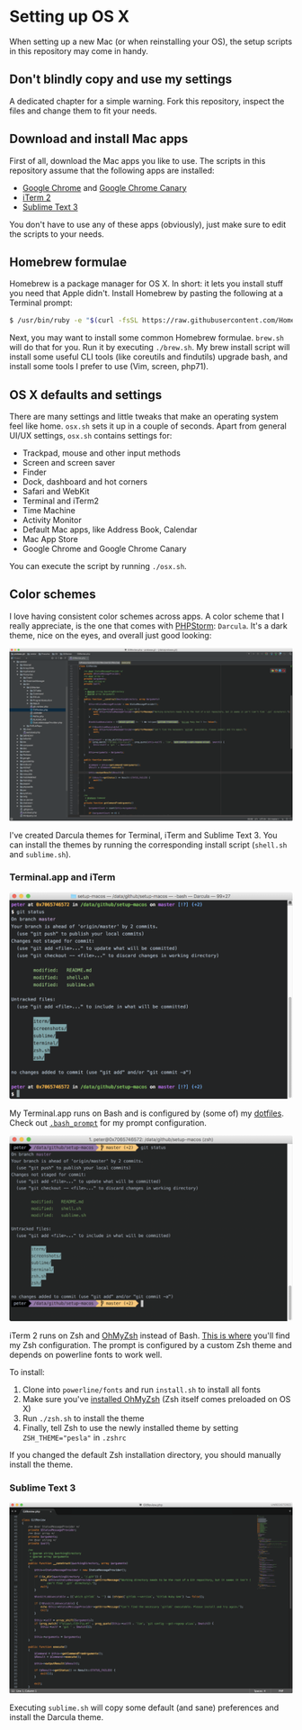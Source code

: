 # Setting up OS X

When setting up a new Mac (or when reinstalling your OS), the setup scripts in this repository may come in handy.

## Don't blindly copy and use my settings

A dedicated chapter for a simple warning. Fork this repository, inspect the files and change them to fit your needs.

## Download and install Mac apps

First of all, download the Mac apps you like to use. The scripts in this repository assume that the following apps are installed:

- [Google Chrome](https://www.google.com/chrome/browser/desktop/) and [Google Chrome Canary](https://www.google.com/chrome/browser/canary.html)
- [iTerm 2](https://www.iterm2.com/downloads.html)
- [Sublime Text 3](https://www.sublimetext.com/3)

You don't have to use any of these apps (obviously), just make sure to edit the scripts to your needs.

## Homebrew formulae

Homebrew is a package manager for OS X. In short: it lets you install stuff you need that Apple didn't. Install Homebrew by
 pasting the following at a Terminal prompt:
 
```bash
$ /usr/bin/ruby -e "$(curl -fsSL https://raw.githubusercontent.com/Homebrew/install/master/install)"
```

Next, you may want to install some common Homebrew formulae. `brew.sh` will do that for you.
Run it by executing `./brew.sh`. My brew install script will install some useful CLI tools (like coreutils and findutils)
 upgrade bash, and install some tools I prefer to use (Vim, screen, php71).

## OS X defaults and settings

There are many settings and little tweaks that make an operating system feel like home. `osx.sh` sets it up in a couple of seconds.
Apart from general UI/UX settings, `osx.sh` contains settings for:

- Trackpad, mouse and other input methods
- Screen and screen saver
- Finder
- Dock, dashboard and hot corners
- Safari and WebKit
- Terminal and iTerm2
- Time Machine
- Activity Monitor
- Default Mac apps, like Address Book, Calendar
- Mac App Store
- Google Chrome and Google Chrome Canary

You can execute the script by running `./osx.sh`.

## Color schemes

I love having consistent color schemes across apps. A color scheme that I really appreciate, is the one that comes with [PHPStorm](https://www.jetbrains.com/phpstorm/):
 `Darcula`. It's a dark theme, nice on the eyes, and overall just good looking:
 
![PHPStorm using the Darcula theme](/screenshots/phpstorm-darcula.png?raw=true)

I've created Darcula themes for Terminal, iTerm and Sublime Text 3. You can install the themes by running the corresponding
 install script (`shell.sh` and `sublime.sh`).
 
### Terminal.app and iTerm

![Terminal.app using the Darcula theme](/screenshots/terminal-darcula.png?raw=true)

My Terminal.app runs on Bash and is configured by (some of) my [dotfiles](https://github.com/pesla/dotfiles). Check out 
 [`.bash_prompt`](https://github.com/pesla/dotfiles/blob/master/.bash_prompt) for my prompt configuration. 

![iTerm.app using the Darcula theme](/screenshots/iterm-darcula.png?raw=true)

iTerm 2 runs on Zsh and [OhMyZsh](https://github.com/robbyrussell/oh-my-zsh) instead of Bash. [This is where](https://github.com/pesla/dotfiles/blob/master/.zshrc)
 you'll find my Zsh configuration. The prompt is configured by a custom Zsh theme and depends on powerline fonts to work well.
 
To install:

1. Clone into `powerline/fonts` and run `install.sh` to install all fonts
2. Make sure you've [installed OhMyZsh](https://github.com/robbyrussell/oh-my-zsh) (Zsh itself comes preloaded on OS X)
3. Run `./zsh.sh` to install the theme
4. Finally, tell Zsh to use the newly installed theme by setting `ZSH_THEME="pesla"` in `.zshrc`

If you changed the default Zsh installation directory, you should manually install the theme.

### Sublime Text 3

![Sublime Text using the Darcula theme](/screenshots/sublime-darcula.png?raw=true)

Executing `sublime.sh` will copy some default (and sane) preferences and install the Darcula theme. 
